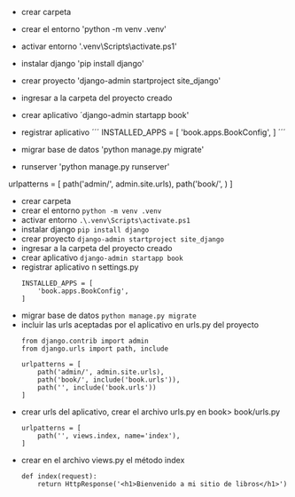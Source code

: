 * crear carpeta
* crear el entorno
    'python -m venv .venv'
* activar entorno
    '.venv\Scripts\activate.ps1'
* instalar django
    'pip install django'
* crear proyecto
    'django-admin startproject site_django'
* ingresar a la carpeta del proyecto creado
* crear aplicativo
    ´django-admin startapp book'
* registrar aplicativo
    ´´´
    INSTALLED_APPS = [
        'book.apps.BookConfig',
    ]
    ´´´
* migrar base de datos
    'python manage.py migrate'

* runserver
    'python manage.py runserver'

urlpatterns = [
    path('admin/', admin.site.urls),
    path('book/',  )
]

* crear carpeta
* crear el entorno
    `python -m venv .venv`
* activar entorno
    `.\.venv\Scripts\activate.ps1`
* instalar django
    `pip install django`
* crear proyecto
    `django-admin startproject site_django`
* ingresar a la carpeta del proyecto creado
* crear aplicativo
    `django-admin startapp book`
* registrar aplicativo n settings.py
    ```
    INSTALLED_APPS = [
        'book.apps.BookConfig',
    ]
    ```
* migrar base de datos
    `python manage.py migrate`
* incluir las urls aceptadas por el aplicativo en urls.py del proyecto
    ```
    from django.contrib import admin
    from django.urls import path, include
    
    urlpatterns = [
        path('admin/', admin.site.urls),
        path('book/', include('book.urls')),    
        path('', include('book.urls'))
    ]
    ```
* crear urls del aplicativo, crear el archivo urls.py en book> book/urls.py
    ```
    urlpatterns = [    
        path('', views.index, name='index'),
    ]
    ```
* crear en el archivo views.py el método index
    ```
    def index(request):    
        return HttpResponse('<h1>Bienvenido a mi sitio de libros</h1>')
    ```    